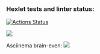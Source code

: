 ### Hexlet tests and linter status:
[![Actions Status](https://github.com/vfernyuk/python-project-49/actions/workflows/hexlet-check.yml/badge.svg)](https://github.com/vfernyuk/python-project-49/actions)

<a href="https://codeclimate.com/github/vfernyuk/python-project-49/maintainability"><img src="https://api.codeclimate.com/v1/badges/bd636efa5aaa1183b28b/maintainability" /></a>

Asciinema brain-even:
<a href="https://asciinema.org/a/ooD9ixZFfGrDjkOub0ntMifBK" target="_blank"><img src="https://asciinema.org/a/ooD9ixZFfGrDjkOub0ntMifBK.svg" /></a>


